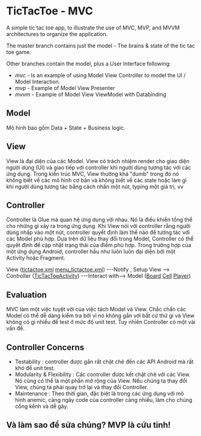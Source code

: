# TicTacToe - MVC

A simple tic tac toe app, to illustrate the use of MVC, MVP, and MVVM architectures to organize the application.

The master branch contains just the model - The brains & state of the tic tac toe game.

Other branches contain the model, plus a User Interface following:
* *mvc* - Is an example of using Model View Controller to model the UI / Model Interaction.
* *mvp* - Example of Model View Presenter
* *mvvm* - Example of Model View ViewModel with Databinding 


## Model

Mô hình bao gồm Data + State + Business logic.

## View

View là đại diện của các Model.
View có trách nhiệm render cho giao diện người dùng (UI) và giao tiếp với controller khi người dùng tương tác với các ứng dụng.
Trong kiến trúc MVC, View thường khá "dumb" trong đó nó không biết về các mô hình cơ bản và không biết về các state hoặc làm gì khi người dùng tương tác bằng cách nhấn một nút, typing một giá trị, vv

## Controller

Controller là Glue mà quan hệ ứng dụng với nhau.
Nó là điều khiển tổng thể cho những gì xảy ra trong ứng dụng.
Khi View nói với controller rằng người dùng nhấp vào một nút, controller quyết định làm thế nào để tương tác với các Model phù hợp.
Dựa trên dữ liệu thay đổi trong Model, Controller có thể quyết định để cập nhật trạng thái của điểm phù hợp.
Trong trường hợp của một ứng dụng Android, controller hầu như luôn luôn đại diện bởi một Activity hoặc Fragment.

View ([tictactoe.xml](https://github.com/nguyenkien25/TicTacToe-MVC/blob/master/app/src/main/res/layout/tictactoe.xml) [menu_tictactoe.xml](https://github.com/nguyenkien25/TicTacToe-MVC/blob/master/app/src/main/res/menu/menu_tictactoe.xml))
---Notify , Setup View --> Controller ([TicTacToeActivity](https://github.com/nguyenkien25/TicTacToe-MVC/blob/master/app/src/main/java/com/acme/tictactoe/controller/TicTacToeActivity.java))
---Interact with--> Model ([Board](https://github.com/nguyenkien25/TicTacToe-MVC/blob/master/app/src/main/java/com/acme/tictactoe/model/Board.java) [Cell](https://github.com/nguyenkien25/TicTacToe-MVC/blob/master/app/src/main/java/com/acme/tictactoe/model/Cell.java) [Player](https://github.com/nguyenkien25/TicTacToe-MVC/blob/master/app/src/main/java/com/acme/tictactoe/model/Player.java))

## Evaluation

MVC làm một việc tuyệt vời của việc tách Model và View.
Chắc chắn các Model có thể dễ dàng kiểm tra bởi vì nó không gắn với bất cứ thứ gì và View không có gì nhiều để test ở mức độ unit test.
Tuy nhiên Controller có một vài vấn đề.

## Controller Concerns

- Testability : controller được gắn rất chặt chẽ đến các API Android mà rất khó để unit test.
- Modularity & Flexibility : Các controller được kết chặt chẽ với các View. Nó cũng có thể là một phần mở rộng của View. Nếu chúng ta thay đổi View, chúng ta phải quay trở lại và thay đổi Controller.
- Maintenance : Theo thời gian, đặc biệt là trong các ứng dụng với mô hình anemic, càng ngày code của controller càng nhiều, làm cho chúng cồng kềnh và dễ gãy.

## Và làm sao để sửa chúng? MVP là cứu tinh!
